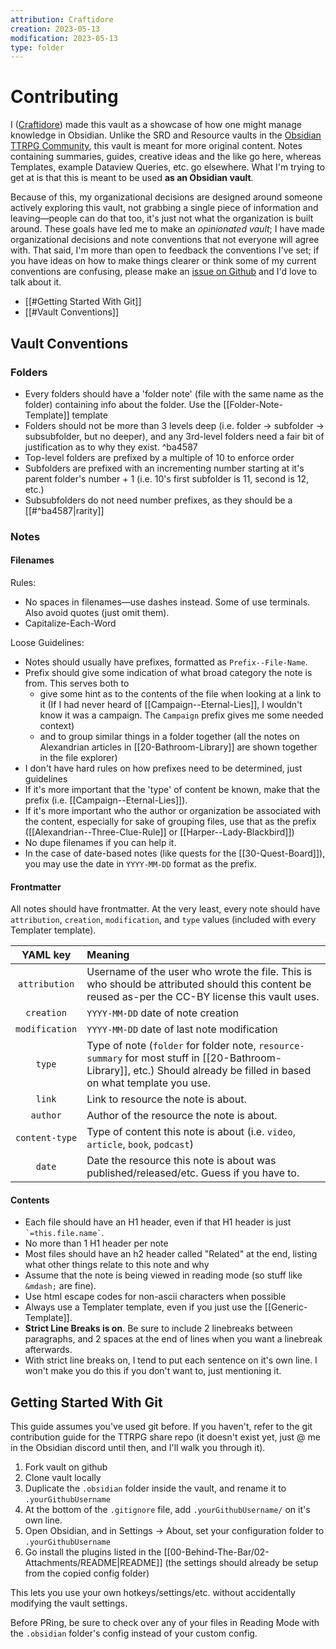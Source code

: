 ```yaml
---
attribution: Craftidore
creation: 2023-05-13
modification: 2023-05-13
type: folder
---
```


# Contributing

I ([Craftidore](https://github.com/Craftidore/)) made this vault as a showcase of how one might manage knowledge in Obsidian.
Unlike the SRD and Resource vaults in the [Obsidian TTRPG Community](https://github.com/Obsidian-TTRPG-Community), this vault is meant for more original content. 
Notes containing summaries, guides, creative ideas and the like go here, whereas Templates, example Dataview Queries, etc. go elsewhere.
What I'm trying to get at is that this is meant to be used **as an Obsidian vault**.

Because of this, my organizational decisions are designed around someone actively exploring this vault, not grabbing a single piece of information and leaving&mdash;people can do that too, it's just not what the organization is built around.
These goals have led me to make an *opinionated vault*; I have made organizational decisions and note conventions that not everyone will agree with.
That said, I'm more than open to feedback the conventions I've set; 
if you have ideas on how to make things clearer or think some of my current conventions are confusing, please make an [issue on Github](https://github.com/Obsidian-TTRPG-Community/The-Tavern/issues) and I'd love to talk about it.

- [[#Getting Started With Git]]
- [[#Vault Conventions]]

## Vault Conventions

### Folders

- Every folders should have a 'folder note' (file with the same name as the folder) containing info about the folder. Use the [[Folder-Note-Template]] template
- Folders should not be more than 3 levels deep (i.e. folder &rarr; subfolder &rarr; subsubfolder, but no deeper), and any 3rd-level folders need a fair bit of justification as to why they exist. ^ba4587
- Top-level folders are prefixed by a multiple of 10 to enforce order
- Subfolders are prefixed with an incrementing number starting at it's parent folder's number + 1 (i.e. 10's first subfolder is 11, second is 12, etc.)
- Subsubfolders do not need number prefixes,  as they should be a [[#^ba4587|rarity]]

### Notes

#### Filenames

Rules:

- No spaces in filenames&mdash;use dashes instead. Some of use terminals. Also avoid quotes (just omit them).
- Capitalize-Each-Word

Loose Guidelines:

- Notes should usually have prefixes, formatted as `Prefix--File-Name`.
- Prefix should give some indication of what broad category the note is from. This serves both to 
    - give some hint as to the contents of the file when looking at a link to it (If I had never heard of [[Campaign--Eternal-Lies]], I wouldn't know it was a campaign. The `Campaign` prefix gives me some needed context)
    - and to group similar things in a folder together (all the notes on Alexandrian articles in [[20-Bathroom-Library]] are shown together in the file explorer)
- I don't have hard rules on how prefixes need to be determined, just guidelines
- If it's more important that the 'type' of content be known, make that the prefix (i.e. [[Campaign--Eternal-Lies]]).
- If it's more important who the author or organization be associated with the content, especially for sake of grouping files, use that as the prefix ([[Alexandrian--Three-Clue-Rule]] or [[Harper--Lady-Blackbird]])
- No dupe filenames if you can help it.
- In the case of date-based notes (like quests for the [[30-Quest-Board]]), you may use the date in `YYYY-MM-DD` format as the prefix.

#### Frontmatter

All notes should have frontmatter. At the very least, every note should have `attribution`, `creation`, `modification`, and `type` values (included with every Templater template).

|   YAML key   | Meaning                                                                                                                                           |
|:--------------:|:------------------------------------------------------------------------------------------------------------------------------------------------- |
| `attribution`  | Username of the user who wrote the file. This is who should be attributed should this content be reused as-per the CC-BY license this vault uses. |
|   `creation`   | `YYYY-MM-DD` date of note creation                                                                                                                |
| `modification` | `YYYY-MM-DD` date of last note modification                                                                                                       |
| `type` | Type of note (`folder` for folder note, `resource-summary` for most stuff in [[20-Bathroom-Library]], etc.) Should already be filled in based on what template you use. |
|     `link`     | Link to resource the note is about.                                                                                                               |
|    `author`    | Author of the resource the note is about.                                                                                                         |
| `content-type` | Type of content this note is about (i.e. `video`, `article`, `book`, `podcast`)                                                                   |
|     `date`     | Date the resource this note is about was published/released/etc. Guess if you have to.                                                            |

#### Contents

- Each file should have an H1 header, even if that H1 header is just `` `=this.file.name` ``.
- No more than 1 H1 header per note
- Most files should have an h2 header called "Related" at the end, listing what other things relate to this note and why
- Assume that the note is being viewed in reading mode (so stuff like `&mdash;` are fine).
- Use html escape codes for non-ascii characters when possible
- Always use a Templater template, even if you just use the [[Generic-Template]].
- **Strict Line Breaks is on**. Be sure to include 2 linebreaks between paragraphs, and 2 spaces at the end of lines when you want a linebreak afterwards.
- With strict line breaks on, I tend to put each sentence on it's own line. I won't make you do this if you don't want to, just mentioning it.

## Getting Started With Git

This guide assumes you've used git before. If you haven't, refer to the git contribution guide for the TTRPG share repo (it doesn't exist yet, just @ me in the Obsidian discord until then, and I'll walk you through it).

1. Fork vault on github
2. Clone vault locally
3. Duplicate the `.obsidian` folder inside the vault, and rename it to `.yourGithubUsername`
4. At the bottom of the `.gitignore` file, add `.yourGithubUsername/` on it's own line.
5. Open Obsidian, and in Settings → About, set your configuration folder to `.yourGithubUsername`
6. Go install the plugins listed in the [[00-Behind-The-Bar/02-Attachments/README|README]] (the settings should already be setup from the copied config folder)

This lets you use your own hotkeys/settings/etc. without accidentally modifying the vault settings.

Before PRing, be sure to check over any of your files in Reading Mode with the `.obsidian` folder's config instead of your custom config.

